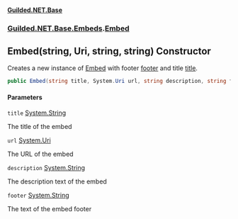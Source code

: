 
#### [Guilded.NET.Base](Guilded_NET_Base 'Guilded.NET.Base')
### [Guilded.NET.Base.Embeds](Guilded_NET_Base#Guilded_NET_Base_Embeds 'Guilded.NET.Base.Embeds').[Embed](Embed 'Guilded.NET.Base.Embeds.Embed')
## Embed(string, Uri, string, string) Constructor

Creates a new instance of [Embed](Embed 'Guilded.NET.Base.Embeds.Embed') with footer [footer](Embed_Embed(string_Uri_string_string)#Guilded_NET_Base_Embeds_Embed_Embed(string_System_Uri_string_string)_footer 'Guilded.NET.Base.Embeds.Embed.Embed(string, System.Uri, string, string).footer') and title [title](Embed_Embed(string_Uri_string_string)#Guilded_NET_Base_Embeds_Embed_Embed(string_System_Uri_string_string)_title 'Guilded.NET.Base.Embeds.Embed.Embed(string, System.Uri, string, string).title').
```csharp
public Embed(string title, System.Uri url, string description, string footer);
```

#### Parameters

<a name='Guilded_NET_Base_Embeds_Embed_Embed(string_System_Uri_string_string)_title'></a>
`title` [System.String](https://docs.microsoft.com/en-us/dotnet/api/System.String 'System.String')

The title of the embed

<a name='Guilded_NET_Base_Embeds_Embed_Embed(string_System_Uri_string_string)_url'></a>
`url` [System.Uri](https://docs.microsoft.com/en-us/dotnet/api/System.Uri 'System.Uri')

The URL of the embed

<a name='Guilded_NET_Base_Embeds_Embed_Embed(string_System_Uri_string_string)_description'></a>
`description` [System.String](https://docs.microsoft.com/en-us/dotnet/api/System.String 'System.String')

The description text of the embed

<a name='Guilded_NET_Base_Embeds_Embed_Embed(string_System_Uri_string_string)_footer'></a>
`footer` [System.String](https://docs.microsoft.com/en-us/dotnet/api/System.String 'System.String')

The text of the embed footer